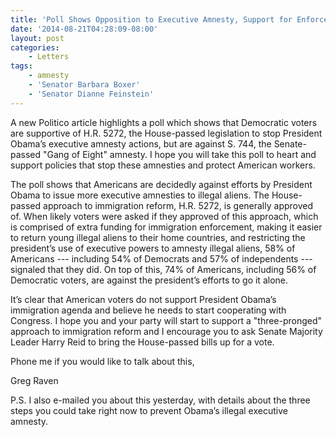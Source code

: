 ```yaml
---
title: 'Poll Shows Opposition to Executive Amnesty, Support for Enforcement'
date: '2014-08-21T04:28:09-08:00'
layout: post
categories:
    - Letters
tags:
    - amnesty
    - 'Senator Barbara Boxer'
    - 'Senator Dianne Feinstein'
---
```


A new Politico article highlights a poll which shows that Democratic voters are supportive of H.R. 5272, the House-passed legislation to stop President Obama’s executive amnesty actions, but are against S. 744, the Senate-passed "Gang of Eight" amnesty. I hope you will take this poll to heart and support policies that stop these amnesties and protect American workers.

The poll shows that Americans are decidedly against efforts by President Obama to issue more executive amnesties to illegal aliens. The House-passed approach to immigration reform, H.R. 5272, is generally approved of. When likely voters were asked if they approved of this approach, which is comprised of extra funding for immigration enforcement, making it easier to return young illegal aliens to their home countries, and restricting the president’s use of executive powers to amnesty illegal aliens, 58% of Americans --- including 54% of Democrats and 57% of independents --- signaled that they did. On top of this, 74% of Americans, including 56% of Democratic voters, are against the president’s efforts to go it alone.

It’s clear that American voters do not support President Obama’s immigration agenda and believe he needs to start cooperating with Congress. I hope you and your party will start to support a "three-pronged" approach to immigration reform and I encourage you to ask Senate Majority Leader Harry Reid to bring the House-passed bills up for a vote.

Phone me if you would like to talk about this,

Greg Raven

P.S. I also e-mailed you about this yesterday, with details about the three steps you could take right now to prevent Obama’s illegal executive amnesty.